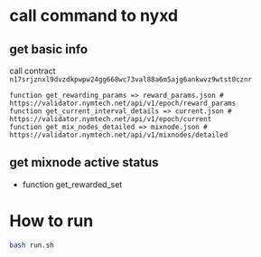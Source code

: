 # call command to nyxd
## get basic info
call contract `n17srjznxl9dvzdkpwpw24gg668wc73val88a6m5ajg6ankwvz9wtst0cznr`
```
function get_rewarding_params => reward_params.json # https://validator.nymtech.net/api/v1/epoch/reward_params
function get_current_interval_details => current.json # https://validator.nymtech.net/api/v1/epoch/current
function get_mix_nodes_detailed => mixnode.json # https://validator.nymtech.net/api/v1/mixnodes/detailed
```

## get mixnode active status 
* function get_rewarded_set 


# How to run
```bash
bash run.sh
```
